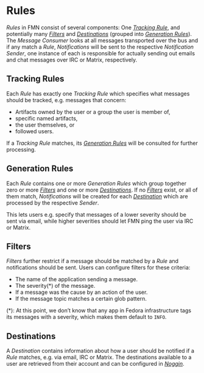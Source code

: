 # Rules

*Rules* in FMN consist of several components: One [*Tracking Rule*](#tracking-rules), and
potentially many [*Filters*](#filters) and [*Destinations*](#destinations) (grouped into
[*Generation Rules*](#generation-rules)). The *Message Consumer* looks at all messages transported
over the bus and if any match a *Rule*, *Notifications* will be sent to the respective *Notification
Sender*, one instance of each is responsible for actually sending out emails and chat messages over
IRC or Matrix, respectively.

## Tracking Rules

Each *Rule* has exactly one *Tracking Rule* which specifies what messages should be tracked, e.g.
messages that concern:

* Artifacts owned by the user or a group the user is member of,
* specific named artifacts,
* the user themselves, or
* followed users.

If a *Tracking Rule* matches, its [*Generation Rules*](#generation-rules) will be consulted for
further processing.

## Generation Rules

Each *Rule* contains one or more *Generation Rules* which group together zero or more
[*Filters*](#filters) and one or more [*Destinations*](#destinations). If no [*Filters*](#filters)
exist, or all of them match, *Notifications* will be created for each [*Destination*](#destinations)
which are processed by the respective *Sender*.

This lets users e.g. specify that messages of a lower severity should be sent via email, while
higher severities should let FMN ping the user via IRC or Matrix.

## Filters

*Filters* further restrict if a message should be matched by a *Rule* and notifications should be
sent. Users can configure filters for these criteria:

* The name of the application sending a message.
* The severity(\*) of the message.
* If a message was the cause by an action of the user.
* If the message topic matches a certain glob pattern.

(\*): At this point, we don’t know that any app in Fedora infrastructure tags its messages with a
severity, which makes them default to `INFO`.

## Destinations

A *Destination* contains information about how a user should be notified if a *Rule* matches, e.g.
via email, IRC or Matrix. The destinations available to a user are retrieved from their account and
can be configured in [*Noggin*](https://accounts.fedoraproject.org).
